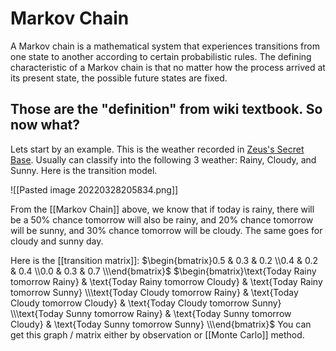 # Markov Chain
A Markov chain is a mathematical system that experiences transitions from one state to another according to certain probabilistic rules. The defining characteristic of a Markov chain is that no matter how the process arrived at its present state, the possible future states are fixed.

## Those are the "definition" from wiki textbook.  So now what?
Lets start by an example.  This is the weather recorded in [Zeus's Secret Base](https://app.gather.town/app/f5QVEB4XpQWlSVQt/ZeusSecretBase).  Usually can classify into the following 3 weather: Rainy, Cloudy, and Sunny.  Here is the transition model.

![[Pasted image 20220328205834.png]]

From the [[Markov Chain]] above, we know that if today is rainy, there will be a 50% chance tomorrow will also be rainy, and 20% chance tomorrow will be sunny, and 30% chance tomorrow will be cloudy.  The same goes for cloudy and sunny day.

Here is the [[transition matrix]]:
$\begin{bmatrix}0.5 & 0.3 & 0.2 \\0.4 & 0.2 & 0.4 \\0.0 & 0.3 & 0.7 \\\end{bmatrix}$ $\begin{bmatrix}\text{Today Rainy tomorrow Rainy} & \text{Today Rainy tomorrow Cloudy} & \text{Today Rainy tomorrow Sunny} \\\text{Today Cloudy tomorrow Rainy} & \text{Today Cloudy tomorrow Cloudy} & \text{Today Cloudy tomorrow Sunny} \\\text{Today Sunny tomorrow Rainy} & \text{Today Sunny tomorrow Cloudy} & \text{Today Sunny tomorrow Sunny} \\\end{bmatrix}$ 
You can get this graph / matrix either by observation or [[Monte Carlo]] method.  

